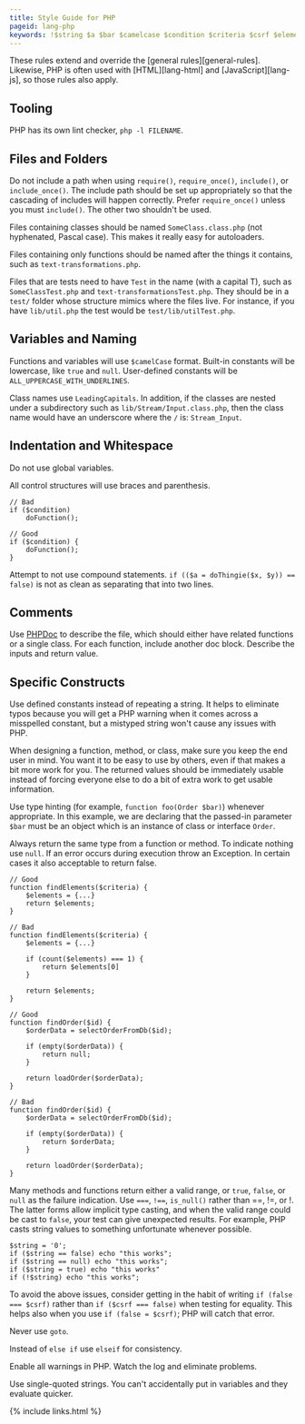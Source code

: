 ```yaml
---
title: Style Guide for PHP
pageid: lang-php
keywords: !$string $a $bar $camelcase $condition $criteria $csrf $elements $id $orderdata $string $x $y '0' -l 0 1 a above acceptable accidentally across addition after all all_uppercase_with_underlines allow also always an and another any apply appropriate appropriately are as attempt autoloaders avoid bad be because bit block braces built-in but by can can't capital cascading case cases cast casting casts catch cause certain checker class classes clean comes comments compound consider consistency constant constants constructs containing contains control correctly could count declaring defined describe designing do doc dofunction dothingie during each easy echo either eliminate else elseif empty enable end equality error evaluate even everyone example exception execution extend extra failure false file filename files findelements findorder folder folders foo for forcing format forms from function functions general general-rules get getting give global good goto habit happen has have helps hinting html hyphenated if immediately implicit in include include_once includes indentation indicate indication information input inputs instance instead interface into is is_null issues it its javascript keep lang-html lang-js latter leadingcapitals lib like likewise lines lint live loadorder log lowercase make makes many method methods mimics mind misspelled mistyped more must name named names naming need nested never not nothing null object occurs of often only or order other others override own parameter parenthesis pascal passed-in path php phpdoc possible prefer problems put quicker range rather really related repeating require require_once results return returned rules same selectorderfromdb separating set should shouldn't single single-quoted so someclass someclasstest something specific statements stream stream_input string strings structure structures subdirectory such sure t test testing tests text-transformations text-transformationstest than that the then these they things this those throw to tooling true two type typos under underscore unexpected unfortunate unless up usable use used user user-defined using util utiltest valid value values variables want warning warnings watch we when whenever where which whitespace whose will with won't work works would writing you your
---
```


These rules extend and override the [general rules][general-rules].  Likewise, PHP is often used with [HTML][lang-html] and [JavaScript][lang-js], so those rules also apply.


Tooling
-------

PHP has its own lint checker, `php -l FILENAME`.


Files and Folders
-----------------

Do not include a path when using `require()`, `require_once()`, `include()`, or `include_once()`. The include path should be set up appropriately so that the cascading of includes will happen correctly.  Prefer `require_once()` unless you must `include()`.  The other two shouldn't be used.

Files containing classes should be named `SomeClass.class.php` (not hyphenated, Pascal case).  This makes it really easy for autoloaders.

Files containing only functions should be named after the things it contains, such as `text-transformations.php`.

Files that are tests need to have `Test` in the name (with a capital T), such as `SomeClassTest.php` and `text-transformationsTest.php`.  They should be in a `test/` folder whose structure mimics where the files live.  For instance, if you have `lib/util.php` the test would be `test/lib/utilTest.php`.


Variables and Naming
--------------------

Functions and variables will use `$camelCase` format.  Built-in constants will be lowercase, like `true` and `null`.  User-defined constants will be `ALL_UPPERCASE_WITH_UNDERLINES`.

Class names use `LeadingCapitals`.  In addition, if the classes are nested under a subdirectory such as `lib/Stream/Input.class.php`, then the class name would have an underscore where the `/` is: `Stream_Input`.


Indentation and Whitespace
--------------------------

Do not use global variables.

All control structures will use braces and parenthesis.

    // Bad
    if ($condition)
        doFunction();

    // Good
    if ($condition) {
        doFunction();
    }

Attempt to not use compound statements. `if (($a = doThingie($x, $y)) == false)` is not as clean as separating that into two lines.



Comments
--------

Use [PHPDoc] to describe the file, which should either have related functions or a single class.  For each function, include another doc block.  Describe the inputs and return value.


Specific Constructs
-------------------

Use defined constants instead of repeating a string. It helps to eliminate typos because you will get a PHP warning when it comes across a misspelled constant, but a mistyped string won't cause any issues with PHP.

When designing a function, method, or class, make sure you keep the end user in mind. You want it to be easy to use by others, even if that makes a bit more work for you. The returned values should be immediately usable instead of forcing everyone else to do a bit of extra work to get usable information.

Use type hinting (for example, `function foo(Order $bar)`) whenever appropriate.  In this example, we are declaring that the passed-in parameter `$bar` must be an object which is an instance of class or interface `Order`.

Always return the same type from a function or method. To indicate nothing use `null`. If an error occurs during execution throw an Exception. In certain cases it also acceptable to return false.

    // Good
    function findElements($criteria) {
        $elements = {...}
        return $elements;
    }

    // Bad
    function findElements($criteria) {
        $elements = {...}

        if (count($elements) === 1) {
            return $elements[0]
        }

        return $elements;
    }

    // Good
    function findOrder($id) {
        $orderData = selectOrderFromDb($id);

        if (empty($orderData)) {
            return null;
        }

        return loadOrder($orderData);
    }

    // Bad
    function findOrder($id) {
        $orderData = selectOrderFromDb($id);

        if (empty($orderData)) {
            return $orderData;
        }

        return loadOrder($orderData);
    }

Many methods and functions return either a valid range, or `true`, `false`, or `null` as the failure indication. Use `===`, `!==`, `is_null()` rather than ==, !=, or !. The latter forms allow implicit type casting, and when the valid range could be cast to `false`, your test can give unexpected results.  For example, PHP casts string values to something unfortunate whenever possible.

    $string = '0';
    if ($string == false) echo "this works";
    if ($string == null) echo "this works";
    if ($string = true) echo "this works"
    if (!$string) echo "this works";

To avoid the above issues, consider getting in the habit of writing `if (false === $csrf)` rather than `if ($csrf === false)` when testing for equality.  This helps also when you use `if (false = $csrf)`; PHP will catch that error.

Never use `goto`.

Instead of `else if` use `elseif` for consistency.

Enable all warnings in PHP.  Watch the log and eliminate problems.

Use single-quoted strings.  You can't accidentally put in variables and they evaluate quicker.


[PHPDoc]: https://www.phpdoc.org/

{% include links.html %}

